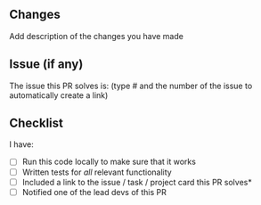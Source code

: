 ## Changes
Add description of the changes you have made

## Issue (if any)

The issue this PR solves is: 
(type # and the number of the issue to automatically create a link)

## Checklist
I have:

- [ ] Run this code locally to make sure that it works
- [ ] Written tests for _all_ relevant functionality
- [ ] Included a link to the issue / task / project card this PR solves*
- [ ] Notified one of the lead devs of this PR
